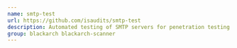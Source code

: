 ```yaml
---
name: smtp-test
url: https://github.com/isaudits/smtp-test
description: Automated testing of SMTP servers for penetration testing.
group: blackarch blackarch-scanner
---
```

